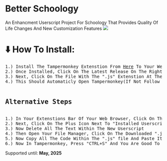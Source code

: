 # Better Schoology
An Enhancment Userscript Project For Schoology That Provides Quality Of Life Changes And New Customization Features
<img src="https://cdn.discordapp.com/attachments/1055995168144236605/1077011247473635418/Screenshot_from_2023-02-19_18-36-05.png">
<h1>⬇️ How To Install:</h1>
<pre>
1.) Install The Tampermonkey Extenstion From <a href="https://www.tampermonkey.net/">Here</a> To Your Web Browser
2.) Once Installed, Click On The Latest Release On The Right Of This GitHub Repository Page
3.) Next, Click On The File With The ".js" Extenstion At The End
4.) This Should Automaticly Open Tampermonkey(If Not Follow The Alternative Steps) And Click Install Userscript; You Are Good To Go!
 
<h2>Alternative Steps</h2>
1.) In Your Extenstions Bar Of Your Web Browser, Click On The Tampermonkey Extenstion And From The Menu Click "Dashboard"
2.) Next, Click On The Plus Icon Next To "Installed Userscripts"
3.) Now Delete All The Text Within The New Userscript
4.) Then Open Your File Manager, Click On The Downloaded ".js" File, Right Click it, And Open It With Your Text Editor
5.) Now Copy All The Code Within The ".js" file And Paste It Within The Tampermonkey Text Window
6.) Now In Tampermonkey, Press "CTRL+S" And You Are Good To Go!
</pre>
Supported until: <b>May, 2025</b>
